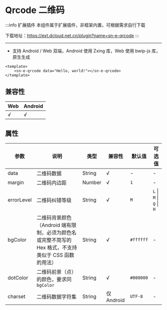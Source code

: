 # Qrcode 二维码

:::info 扩展插件
本组件属于扩展插件，非框架内置，可根据需求自行下载

下载地址：https://ext.dcloud.net.cn/plugin?name=sn-e-qrcode
:::

---

* 支持 Android / Web 双端，Android 使用 Zxing 库，Web 使用 bwip-js 库，原生生成


```vue
<template>
    <sn-e-qrcode data="Hello, world!"></sn-e-qrcode>
</template>
```

## 兼容性

| Web  | Android |
| :--- | :------ |
| √    | √       |

## 属性

| 参数       | 说明                                                         | 类型   | 兼容性     | 默认值    | 可选值                   |
| ---------- | ------------------------------------------------------------ | ------ | ---------- | --------- | ------------------------ |
| data       | 二维码数据                                                   | String | √          | -         | -                        |
| margin     | 二维码内边距                                                 | Number | √          | `1`       | -                        |
| errorLevel | 二维码纠错等级                                               | String | √          | `M`       | `L` \| `M` \| `Q` \| `H` |
| bgColor    | 二维码背景颜色（Android 端有限制，必须为颜色名或完整不简写的 Hex 格式，不支持类似于 CSS 函数的用法） | String | √          | `#ffffff` | -                        |
| dotColor   | 二维码前景（点）的颜色，要求同 `bgColor`                       | String | √          | `#000000` | -                        |
| charset    | 二维码数据字符集                                             | String | 仅 Android | `UTF-8`   | -                        |

<DemoPhone name="sn-e-qrcode" />